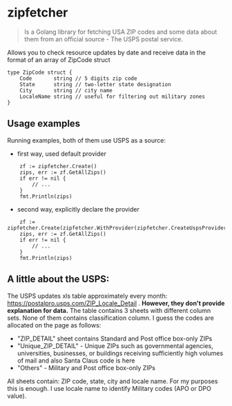 # zipfetcher

>Is a Golang library for fetching USA ZIP codes and some data about them from an official source - The USPS postal service.

Allows you to check resource updates by date and receive data in the format of an array of ZipCode struct
```
type ZipCode struct {
    Code       string // 5 digits zip code
    State      string // two-letter state designation
    City       string // city name
    LocaleName string // useful for filtering out military zones
}
```

## Usage examples
Running examples, both of them use USPS as a source:
* first way, used default provider
```
    zf := zipfetcher.Create()
	zips, err := zf.GetAllZips()
	if err != nil {
		// ...
	}
	fmt.Println(zips)
```
* second way, explicitly declare the provider
```
    zf := zipfetcher.Create(zipfetcher.WithProvider(zipfetcher.CreateUspsProvider()))
	zips, err := zf.GetAllZips()
	if err != nil {
		// ...
	}
	fmt.Println(zips)
```

## A little about the USPS:
The USPS updates xls table approximately every month: https://postalpro.usps.com/ZIP_Locale_Detail .
**However, they don't provide explanation for data.** 
The table contains 3 sheets with different column sets. None of them contains classification column. 
I guess the codes are allocated on the page as follows:
* "ZIP_DETAIL" sheet contains Standard and Post office box-only ZIPs
* "Unique_ZIP_DETAIL" - Unique ZIPs such as governmental agencies, universities, businesses, or buildings receiving sufficiently high volumes of mail and also Santa Claus code is here
* "Others" - Military and Post office box-only ZIPs

All sheets contain: ZIP code, state, city and locale name. For my purposes this is enough.
I use locale name to identify Military codes (APO or DPO value).


